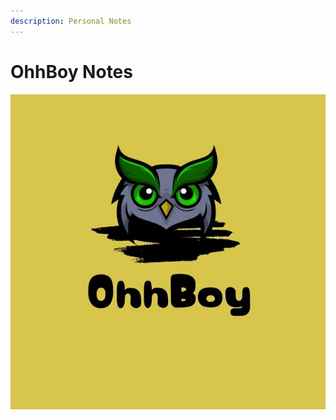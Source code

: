 ```yaml
---
description: Personal Notes
---
```


# OhhBoy Notes

![OhhBoy](.gitbook/assets/pubg-logo%20%281%29%20%281%29.jpeg)

